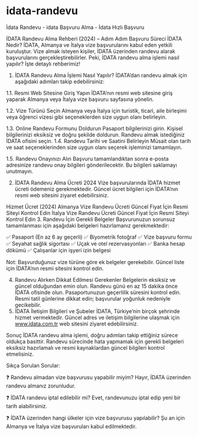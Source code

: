 # idata-randevu
İdata Randevu - idata Başvuru Alma - İdata Hızlı Başvuru

İDATA Randevu Alma Rehberi (2024) – Adım Adım Başvuru Süreci
İDATA Nedir?
İDATA, Almanya ve İtalya vize başvurularını kabul eden yetkili kuruluştur. Vize almak isteyen kişiler, İDATA üzerinden randevu alarak başvurularını gerçekleştirebilirler. Peki, İDATA randevu alma işlemi nasıl yapılır? İşte detaylı rehberimiz!

1. İDATA Randevu Alma İşlemi Nasıl Yapılır?
İDATA’dan randevu almak için aşağıdaki adımları takip edebilirsiniz:

1.1. Resmi Web Sitesine Giriş Yapın
İDATA’nın resmi web sitesine giriş yaparak Almanya veya İtalya vize başvuru sayfasına yönelin.

1.2. Vize Türünü Seçin
Almanya veya İtalya için turistik, ticari, aile birleşimi veya öğrenci vizesi gibi seçeneklerden size uygun olanı belirleyin.

1.3. Online Randevu Formunu Doldurun
Pasaport bilgilerinizi girin.
Kişisel bilgilerinizi eksiksiz ve doğru şekilde doldurun.
Randevu almak istediğiniz İDATA ofisini seçin.
1.4. Randevu Tarihi ve Saatini Belirleyin
Müsait olan tarih ve saat seçeneklerinden size uygun olanı seçerek işleminizi tamamlayın.

1.5. Randevu Onayınızı Alın
Başvuru tamamlandıktan sonra e-posta adresinize randevu onay bilgileri gönderilecektir. Bu bilgileri saklamayı unutmayın.

2. İDATA Randevu Alma Ücreti 2024
Vize başvurularında İDATA hizmet ücreti ödemeniz gerekmektedir. Güncel ücret bilgileri için İDATA’nın resmi web sitesini ziyaret edebilirsiniz.

Hizmet	Ücret (2024)
Almanya Vize Randevu Ücreti	Güncel Fiyat İçin Resmi Siteyi Kontrol Edin
İtalya Vize Randevu Ücreti	Güncel Fiyat İçin Resmi Siteyi Kontrol Edin
3. Randevu İçin Gerekli Belgeler
Başvurunuzun sorunsuz tamamlanması için aşağıdaki belgeleri hazırlamanız gerekmektedir:

✅ Pasaport (En az 6 ay geçerli)
✅ Biyometrik fotoğraf
✅ Vize başvuru formu
✅ Seyahat sağlık sigortası
✅ Uçak ve otel rezervasyonları
✅ Banka hesap dökümü
✅ Çalışanlar için işyeri izin belgesi

Not: Başvurduğunuz vize türüne göre ek belgeler gerekebilir. Güncel liste için İDATA’nın resmi sitesini kontrol edin.

4. Randevu Alırken Dikkat Edilmesi Gerekenler
Belgelerin eksiksiz ve güncel olduğundan emin olun.
Randevu günü en az 15 dakika önce İDATA ofisinde olun.
Pasaportunuzun geçerlilik süresini kontrol edin.
Resmi tatil günlerine dikkat edin; başvurular yoğunluk nedeniyle gecikebilir.
5. İDATA İletişim Bilgileri ve Şubeler
İDATA, Türkiye’nin birçok şehrinde hizmet vermektedir. Güncel adres ve iletişim bilgilerine ulaşmak için www.idata.com.tr web sitesini ziyaret edebilirsiniz.

Sonuç
İDATA randevu alma işlemi, doğru adımları takip ettiğiniz sürece oldukça basittir. Randevu sürecinde hata yapmamak için gerekli belgeleri eksiksiz hazırlamalı ve resmi kaynaklardan güncel bilgileri kontrol etmelisiniz.

Sıkça Sorulan Sorular:

❓ Randevu almadan vize başvurusu yapabilir miyim?
Hayır, İDATA üzerinden randevu almanız zorunludur.

❓ İDATA randevu iptal edilebilir mi?
Evet, randevunuzu iptal edip yeni bir tarih alabilirsiniz.

❓ İDATA üzerinden hangi ülkeler için vize başvurusu yapılabilir?
Şu an için Almanya ve İtalya vize başvuruları kabul edilmektedir.
